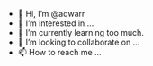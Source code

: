 - 👋 Hi, I’m @aqwarr
- 👀 I’m interested in ...
- 🌱 I’m currently learning too much.
- 💞️ I’m looking to collaborate on ...
- 📫 How to reach me ...

<!---
aqwarr/aqwarr is a ✨ special ✨ repository because its `README.md` (this file) appears on your GitHub profile.
You can click the Preview link to take a look at your changes.
--->
